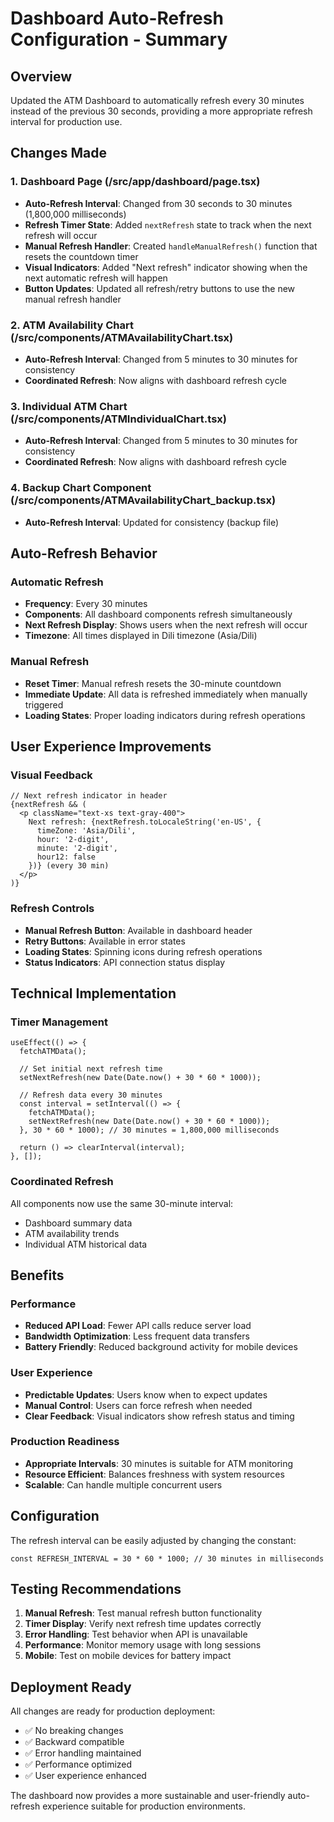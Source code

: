 # Dashboard Auto-Refresh Configuration - Summary

## Overview
Updated the ATM Dashboard to automatically refresh every 30 minutes instead of the previous 30 seconds, providing a more appropriate refresh interval for production use.

## Changes Made

### 1. Dashboard Page (/src/app/dashboard/page.tsx)
- **Auto-Refresh Interval**: Changed from 30 seconds to 30 minutes (1,800,000 milliseconds)
- **Refresh Timer State**: Added `nextRefresh` state to track when the next refresh will occur
- **Manual Refresh Handler**: Created `handleManualRefresh()` function that resets the countdown timer
- **Visual Indicators**: Added "Next refresh" indicator showing when the next automatic refresh will happen
- **Button Updates**: Updated all refresh/retry buttons to use the new manual refresh handler

### 2. ATM Availability Chart (/src/components/ATMAvailabilityChart.tsx)
- **Auto-Refresh Interval**: Changed from 5 minutes to 30 minutes for consistency
- **Coordinated Refresh**: Now aligns with dashboard refresh cycle

### 3. Individual ATM Chart (/src/components/ATMIndividualChart.tsx)
- **Auto-Refresh Interval**: Changed from 5 minutes to 30 minutes for consistency
- **Coordinated Refresh**: Now aligns with dashboard refresh cycle

### 4. Backup Chart Component (/src/components/ATMAvailabilityChart_backup.tsx)
- **Auto-Refresh Interval**: Updated for consistency (backup file)

## Auto-Refresh Behavior

### Automatic Refresh
- **Frequency**: Every 30 minutes
- **Components**: All dashboard components refresh simultaneously
- **Next Refresh Display**: Shows users when the next refresh will occur
- **Timezone**: All times displayed in Dili timezone (Asia/Dili)

### Manual Refresh
- **Reset Timer**: Manual refresh resets the 30-minute countdown
- **Immediate Update**: All data is refreshed immediately when manually triggered
- **Loading States**: Proper loading indicators during refresh operations

## User Experience Improvements

### Visual Feedback
```tsx
// Next refresh indicator in header
{nextRefresh && (
  <p className="text-xs text-gray-400">
    Next refresh: {nextRefresh.toLocaleString('en-US', { 
      timeZone: 'Asia/Dili',
      hour: '2-digit',
      minute: '2-digit',
      hour12: false
    })} (every 30 min)
  </p>
)}
```

### Refresh Controls
- **Manual Refresh Button**: Available in dashboard header
- **Retry Buttons**: Available in error states
- **Loading States**: Spinning icons during refresh operations
- **Status Indicators**: API connection status display

## Technical Implementation

### Timer Management
```tsx
useEffect(() => {
  fetchATMData();
  
  // Set initial next refresh time
  setNextRefresh(new Date(Date.now() + 30 * 60 * 1000));
  
  // Refresh data every 30 minutes
  const interval = setInterval(() => {
    fetchATMData();
    setNextRefresh(new Date(Date.now() + 30 * 60 * 1000));
  }, 30 * 60 * 1000); // 30 minutes = 1,800,000 milliseconds
  
  return () => clearInterval(interval);
}, []);
```

### Coordinated Refresh
All components now use the same 30-minute interval:
- Dashboard summary data
- ATM availability trends
- Individual ATM historical data

## Benefits

### Performance
- **Reduced API Load**: Fewer API calls reduce server load
- **Bandwidth Optimization**: Less frequent data transfers
- **Battery Friendly**: Reduced background activity for mobile devices

### User Experience
- **Predictable Updates**: Users know when to expect updates
- **Manual Control**: Users can force refresh when needed
- **Clear Feedback**: Visual indicators show refresh status and timing

### Production Readiness
- **Appropriate Intervals**: 30 minutes is suitable for ATM monitoring
- **Resource Efficient**: Balances freshness with system resources
- **Scalable**: Can handle multiple concurrent users

## Configuration
The refresh interval can be easily adjusted by changing the constant:
```tsx
const REFRESH_INTERVAL = 30 * 60 * 1000; // 30 minutes in milliseconds
```

## Testing Recommendations
1. **Manual Refresh**: Test manual refresh button functionality
2. **Timer Display**: Verify next refresh time updates correctly
3. **Error Handling**: Test behavior when API is unavailable
4. **Performance**: Monitor memory usage with long sessions
5. **Mobile**: Test on mobile devices for battery impact

## Deployment Ready
All changes are ready for production deployment:
- ✅ No breaking changes
- ✅ Backward compatible
- ✅ Error handling maintained
- ✅ Performance optimized
- ✅ User experience enhanced

The dashboard now provides a more sustainable and user-friendly auto-refresh experience suitable for production environments.
